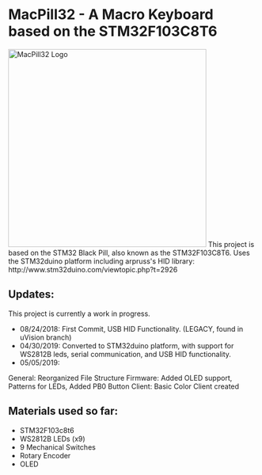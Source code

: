 # MacPill32 - A Macro Keyboard based on the STM32F103C8T6
<img src="https://i.imgur.com/joyodGK.png" alt="MacPill32 Logo" width="400"/>
This project is based on the STM32 Black Pill, also known as the STM32F103C8T6.
Uses the STM32duino platform including arpruss's HID library: http://www.stm32duino.com/viewtopic.php?t=2926

## Updates:
This project is currently a work in progress.
- 08/24/2018: First Commit, USB HID Functionality. (LEGACY, found in uVision branch)
- 04/30/2019: Converted to STM32duino platform, with support for WS2812B leds, serial communication, and USB HID functionality.
- 05/05/2019: 

General: Reorganized File Structure
Firmware: Added OLED support, Patterns for LEDs, Added PB0 Button
Client: Basic Color Client created

## Materials used so far:
- STM32F103c8t6
- WS2812B LEDs (x9)
- 9 Mechanical Switches
- Rotary Encoder
- OLED
